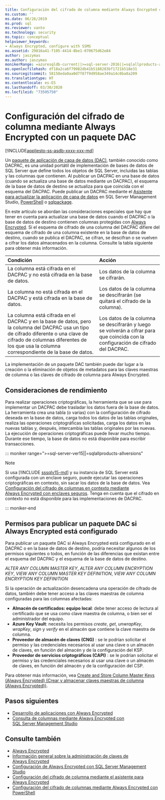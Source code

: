 ```yaml
---
title: Configuración del cifrado de columna mediante Always Encrypted con un paquete DAC | Microsoft Docs
ms.custom: ''
ms.date: 06/26/2019
ms.prod: sql
ms.reviewer: vanto
ms.technology: security
ms.topic: conceptual
helpviewer_keywords:
- Always Encrypted, configure with SSMS
ms.assetid: 29816a41-f105-4414-8be1-070675d62e84
author: jaszymas
ms.author: jaszymas
monikerRange: =azuresqldb-current||>=sql-server-2016||=sqlallproducts-allversions||>=sql-server-linux-2017||=azuresqldb-mi-current
ms.openlocfilehash: df18a2ca6f79982db41b5188283bf1721b518e31
ms.sourcegitcommit: 58158eda0aa0d7f87f9d958ae349a14c0ba8a209
ms.translationtype: HT
ms.contentlocale: es-ES
ms.lasthandoff: 03/30/2020
ms.locfileid: "73595750"
---
```

# <a name="configure-column-encryption-using-always-encrypted-with-a-dac-package"></a>Configuración del cifrado de columna mediante Always Encrypted con un paquete DAC 
[!INCLUDE[appliesto-ss-asdb-xxxx-xxx-md](../../../includes/appliesto-ss-asdb-xxxx-xxx-md.md)]

Un [paquete de aplicación de capa de datos (DAC)](../../data-tier-applications/data-tier-applications.md), también conocido como DACPAC, es una unidad portátil de implementación de bases de datos de SQL Server que define todos los objetos de SQL Server, incluidas las tablas y las columnas que contienen. Al publicar un DACPAC en una base de datos (cuando se actualiza una base de datos mediante un DACPAC), el esquema de la base de datos de destino se actualiza para que coincida con el esquema del DACPAC. Puede publicar un DACPAC mediante el [Asistente para actualizar la aplicación de capa de datos](../../data-tier-applications/upgrade-a-data-tier-application.md#UsingDACUpgradeWizard) en SQL Server Management Studio, [PowerShell](../../data-tier-applications/upgrade-a-data-tier-application.md#UpgradeDACPowerShell) o [sqlpackage](../../../tools/sqlpackage.md#publish-parameters-properties-and-sqlcmd-variables).

En este artículo se abordan las consideraciones especiales que hay que tener en cuenta para actualizar una base de datos cuando el DACPAC o la base de datos de destino contienen columnas protegidas con [Always Encrypted](always-encrypted-database-engine.md). Si el esquema de cifrado de una columna del DACPAC difiere del esquema de cifrado de una columna existente en la base de datos de destino, cuando se publica el DACPAC, se cifran, se descifran o se vuelven a cifrar los datos almacenados en la columna. Consulte la tabla siguiente para obtener más información.

| Condición|Acción|
|:---|:---|
|La columna está cifrada en el DACPAC y no está cifrada en la base de datos.| Los datos de la columna se cifrarán.|
|La columna no está cifrada en el DACPAC y está cifrada en la base de datos.| Los datos de la columna se descifrarán (se quitará el cifrado de la columna).|
| La columna está cifrada en el DACPAC y en la base de datos, pero la columna del DACPAC usa un tipo de cifrado diferente o una clave de cifrado de columnas diferentes de los que usa la columna correspondiente de la base de datos.|Los datos de la columna se descifrarán y luego se volverán a cifrar para que coincida con la configuración de cifrado del DACPAC.|

La implementación de un paquete DAC también puede dar lugar a la creación o la eliminación de objetos de metadatos para las claves maestras de columna o las claves de cifrado de columna para Always Encrypted.

## <a name="performance-considerations"></a>Consideraciones de rendimiento
Para realizar operaciones criptográficas, la herramienta que se use para implementar un DACPAC debe trasladar los datos fuera de la base de datos. La herramienta crea una tabla (o varias) con la configuración de cifrado deseada en la base de datos, carga todos los datos de las tablas originales, realiza las operaciones criptográficas solicitadas, carga los datos en las nuevas tablas y, después, intercambia las tablas originales por las nuevas. La ejecución de operaciones criptográficas puede llevar mucho tiempo. Durante ese tiempo, la base de datos no está disponible para escribir transacciones. 

::: moniker range=">=sql-server-ver15||=sqlallproducts-allversions"

> [!NOTE]
> Si usa [!INCLUDE [sssqlv15-md](../../../includes/sssqlv15-md.md)] y su instancia de SQL Server está configurada con un enclave seguro, puede ejecutar las operaciones criptográficas en contexto, sin sacar los datos de la base de datos. Vea [Configuración del cifrado de columnas en contexto mediante Always Encrypted con enclaves seguros](always-encrypted-enclaves-configure-encryption.md). Tenga en cuenta que el cifrado en contexto no está disponible para las implementaciones de DACPAC.

::: moniker-end

## <a name="permissions-for-publishing-a-dac-package-if-always-encrypted-is-set-up"></a>Permisos para publicar un paquete DAC si Always Encrypted está configurado

Para publicar un paquete DAC si Always Encrypted está configurado en el DACPAC o en la base de datos de destino, podría necesitar algunos de los permisos siguientes o todos, en función de las diferencias que existan entre el esquema del DACPAC y el esquema de la base de datos de destino.

*ALTER ANY COLUMN MASTER KEY*, *ALTER ANY COLUMN ENCRYPTION KEY*, *VIEW ANY COLUMN MASTER KEY DEFINITION*, *VIEW ANY COLUMN ENCRYPTION KEY DEFINITION*

Si la operación de actualización desencadena una operación de cifrado de datos, también debe tener acceso a las claves maestras de columna configuradas para las columnas afectadas:

- **Almacén de certificados: equipo local**: debe tener acceso de lectura al certificado que se usa como clave maestra de columna, o bien ser el administrador del equipo.
- **Azure Key Vault**: necesita los permisos *create*, *get*, *unwrapKey*, *wrapKey*, *sign* y *verify* en el almacén que contiene la clave maestra de columna.
- **Proveedor de almacén de claves (CNG)** : se le podrían solicitar el permiso y las credenciales necesarios al usar una clave o un almacén de claves, en función del almacén y de la configuración del KSP.
- **Proveedor de servicios criptográficos (CAPI)** : se le podrían solicitar el permiso y las credenciales necesarios al usar una clave o un almacén de claves, en función del almacén y de la configuración del CSP.

Para obtener más información, vea [Create and Store Column Master Keys (Always Encrypted) (Crear y almacenar claves maestras de columna (Always Encrypted))](../../../relational-databases/security/encryption/create-and-store-column-master-keys-always-encrypted.md). 

 
## <a name="next-steps"></a>Pasos siguientes
- [Desarrollo de aplicaciones con Always Encrypted](always-encrypted-client-development.md)
- [Consulta de columnas mediante Always Encrypted con SQL Server Management Studio](always-encrypted-query-columns-ssms.md)

## <a name="see-also"></a>Consulte también  
 - [Always Encrypted](../../../relational-databases/security/encryption/always-encrypted-database-engine.md)
 - [Información general sobre la administración de claves de Always Encrypted](overview-of-key-management-for-always-encrypted.md) 
 - [Configuración de Always Encrypted con SQL Server Management Studio](configure-always-encrypted-using-sql-server-management-studio.md)
 - [Configuración del cifrado de columna mediante el asistente para Always Encrypted](always-encrypted-wizard.md)
 - [Configuración del cifrado de columnas mediante Always Encrypted con PowerShell](configure-column-encryption-using-powershell.md)
 
